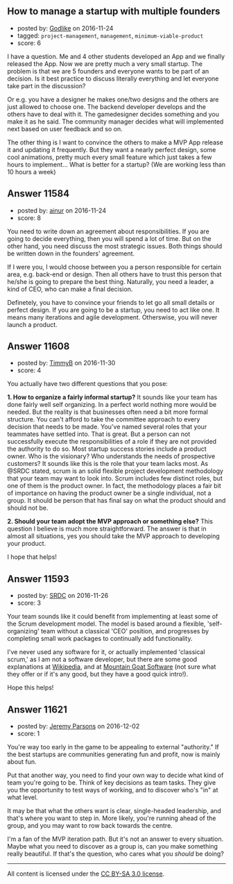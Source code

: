 ## How to manage a startup with multiple founders

- posted by: [Godlike](https://stackexchange.com/users/6316882/godlike) on 2016-11-24
- tagged: `project-management`, `management`, `minimum-viable-product`
- score: 6

I have a question. Me and 4 other students developed an App and we finally released the App. Now we are pretty much a very small startup. The problem is that we are 5 founders and everyone wants to be part of an decision. Is it best practice to discuss literally everything and let everyone take part in the discussion? 

Or e.g. you have a designer he makes one/two designs and the others are just allowed to choose one. The backend developer develops and the others have to deal with it. The gamedesigner decides something and you make it as he said. The community manager decides what will implemented next based on user feedback and so on. 

The other thing is I want to convince the others to make a MVP App release it and updating it frequently. But they want a nearly perfect design, some cool animations, pretty much every small feature which just takes a few hours to implement... What is better for a startup? (We are working less than 10 hours a week) 


## Answer 11584

- posted by: [ainur](https://stackexchange.com/users/9479796/ainur) on 2016-11-24
- score: 8

You need to write down an agreement about responsibilities. If you are going to decide everything, then you will spend a lot of time. But on the other hand, you need discuss the most strategic issues. Both things should be written down in the founders' agreement.

If I were you, I would choose between you a person responsible for certain area, e.g. back-end or design. Then all others have to trust this person that he/she is going to prepare the best thing. Naturally, you need a leader, a kind of CEO, who can make a final decision.

Definetely, you have to convince your friends to let go all small details or perfect design. If you are going to be a startup, you need to act like one. It means many iterations and agile development. Otherswise, you will never launch a product.


## Answer 11608

- posted by: [TimmyB](https://stackexchange.com/users/8782762/timmyb) on 2016-11-30
- score: 4

You actually have two different questions that you pose:

**1.  How to organize a fairly informal startup?** It sounds like your team has done fairly well self organizing.  In a perfect world nothing more would be needed.  But the reality is that businesses often need a bit more formal structure.  You can't afford to take the committee approach to every decision that needs to be made.  You've named several roles that your teammates have settled into.  That is great.  But a person can not successfully execute the responsibilities of a role if they are not provided the authority to do so.  Most startup success stories include a product owner.  Who is the visionary? Who understands the needs of prospective customers?  It sounds like this is the role that your team lacks most.  As @SRDC stated, scrum is an solid flexible project development methodology that your team may want to look into.  Scrum includes few distinct roles, but one of them is the product owner.  In fact, the methodology places a fair bit of importance on having the product owner be a single individual, not a group.  It should be person that has final say on what the product should and should not be. 

**2. Should your team adopt the MVP approach or something else?** This question I believe is much more straightforward.  The answer is that in almost all situations, yes you should take the MVP approach to developing your product.   

I hope that helps!


## Answer 11593

- posted by: [SRDC](https://stackexchange.com/users/5438059/srdc) on 2016-11-26
- score: 3

<p>Your team sounds like it could benefit from implementing at least some of the Scrum development model. The model is based around a flexible, 'self-organizing' team without a classical 'CEO' position, and progresses by completing small work packages to continually add functionality. </p>

<p>I've never used any software for it, or actually implemented 'classical scrum,' as I am not a software developer, but there are some good explanations at <a href="https://en.wikipedia.org/wiki/Scrum_%28software_development%29" rel="nofollow noreferrer">Wikipedia</a>, and at <a href="https://www.mountaingoatsoftware.com/agile/scrum" rel="nofollow noreferrer">Mountain Goat Software</a> (not sure what they offer or if it's any good, but they have a good quick intro!).</p>

<p>Hope this helps!</p>



## Answer 11621

- posted by: [Jeremy Parsons](https://stackexchange.com/users/497810/jeremy-parsons) on 2016-12-02
- score: 1

You're way too early in the game to be appealing to external "authority." If the best startups are communities generating fun and profit, now is mainly about fun.

Put that another way, you need to find your own way to decide what kind of team you're going to be. Think of key decisions as team tasks. They give you the opportunity to test ways of working, and to discover who's "in" at what level.

It may be that what the others want is clear, single-headed leadership, and that's where you want to step in. More likely, you're running ahead of the group, and you may want to row back towards the centre.

I'm a fan of the MVP iteration path. But it's not an answer to every situation. Maybe what you need to discover as a group is, can you make something really beautiful. If that's the question, who cares what you *should* be doing?



---

All content is licensed under the [CC BY-SA 3.0 license](https://creativecommons.org/licenses/by-sa/3.0/).
